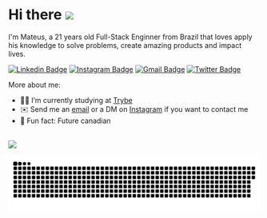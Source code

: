 <h1>Hi there <img src="https://raw.githubusercontent.com/kaueMarques/kaueMarques/master/hi.gif" width="30px"></h1>
<p>I'm Mateus, a 21 years old Full-Stack Enginner from Brazil that loves apply his knowledge to solve problems, create amazing products and impact lives.</p>

[![Linkedin Badge](https://img.shields.io/badge/-LinkedIn-blue?style=flat-square&logo=Linkedin&logoColor=white&link=https://www.linkedin.com/in/mateus-alencar/)](https://www.linkedin.com/in/mateus-alencar/)
[![Instagram Badge](https://img.shields.io/badge/-Instagram-purple?style=flat-square&logo=Instagram&logoColor=white&link=https://www.instagram.com/mateusalendev/)](https://www.instagram.com/mateusalendev/)
[![Gmail Badge](https://img.shields.io/badge/-Gmail-c14438?style=flat-square&logo=Gmail&logoColor=white&link=mailto:mtauws@gmail.com)](mailto:mtauws@gmail.com)
[![Twitter Badge](https://img.shields.io/badge/-Twitter-1DA1F2?style=flat-square&logo=twitter&logoColor=white&link=https://twitter.com/mateusalendev)](https://twitter.com/mateusalendev)

More about me:
- 👨‍💻 I’m currently studying at [Trybe](https://github.com/tryber)
- ✉️ Send me an [email](mailto:mtauws@gmail.com) or a DM on [Instagram](https://www.instagram.com/mateusalendev/) if you want to contact me 
- 🍁 Fun fact: Future canadian

<br />
<img src="https://github-readme-stats.vercel.app/api/top-langs/?username=mateus2a&layout=compact&bg_color=ffffff&text_color=333333">

<!--
[![Visitors](https://visitor-badge.glitch.me/badge?page_id=github/mateus2a)](https://github.com/mateus2a)
-->
![Snake animation](https://github.com/mateus2a/mateus2a/blob/main/github-contribution-grid-snake.svg)
